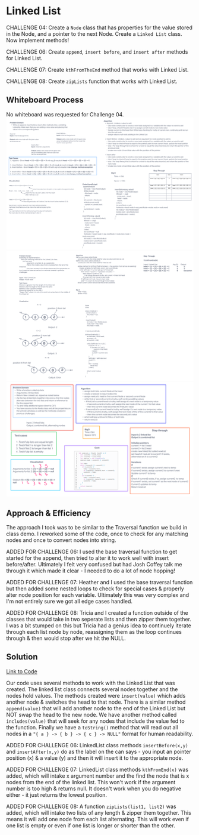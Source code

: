 # Linked List

CHALLENGE 04: Create a `Node` class that has properties for the value stored in the Node, and a pointer to the next Node. Create a `Linked List` class. Now implement methods!

CHALLENGE 06: Create `append`, `insert before`, and `insert after` methods for Linked List.

CHALLENGE 07: Create `kthFromTheEnd` method that works with Linked List.

CHALLENGE 08: Create `zipLists` function that works with Linked List.

## Whiteboard Process

No whiteboard was requested for Challenge 04.
![Whiteboard06](./whiteboard06.png)
![Whiteboard07](./whiteboard07.png)
![Whiteboard08](./whiteboard08.png)

## Approach & Efficiency
<!-- What approach did you take? Why? What is the Big O space/time for this approach? -->
The approach I took was to be similar to the Traversal function we build in class demo. I reworked some of the code, once to check for any matching nodes and once to convert nodes into string.

ADDED FOR CHALLENGE 06: I used the base traversal function to get started for the append, then tried to alter it to work well with insert before/after. Ultimately I felt very confused but had Josh Coffey talk me through it which made it clear - I needed to do a lot of node hopping!

ADDED FOR CHALLENGE 07: Heather and I used the base traversal function but then added some nested loops to check for special cases & properly alter node position for each variable. Ultimately this was very complex and I'm not entirely sure we got all edge cases handled.

ADDED FOR CHALLENGE 08: Tricia and I created a function outside of the classes that would take in two seperate lists and then zipper them together. I was a bit stumped on this but Tricia had a genius idea to continuely iterate through each list node by node, reassigning them as the loop continues through & then would stop after we hit the NULL.

## Solution
<!-- Show how to run your code, and examples of it in action -->

[Link to Code](./index.js)

Our code uses several methods to work with the Linked List that was created. The linked list class connects several nodes together and the nodes hold values. The methods  created were `insert(value)` which adds another node & switches the head to that node. There is a similar method `append(value)` that will add another node to the end of the Linked List but NOT swap the head to the new node. We have another method called `includes(value)` that will seek for any nodes that include the value fed to the function. Finally we have a `toString()` method that will read out all nodes in a `"{ a } -> { b } -> { c } -> NULL"` format for human readability.

ADDED FOR CHALLENGE 06: LinkedList class methods `insertBefore(x,y)` and `insertAfter(x,y)` do as the label on the can says - you input an pointer position (x) & a value (y) and then it will insert it to the appropriate node.

ADDED FOR CHALLENGE 07: LinkedList class methods `kthFromEnd(x)` was added, which will intake x argument number and the find the node that is x nodes from the end of the linked list. This won't work if the argument number is too high & returns null. It doesn't work when you do negative either - it just returns the lowest position.

ADDED FOR CHALLENGE 08: A function `zipLists(list1, list2)` was added, which will intake two lists of any length & zipper them together. This means it will add one node from each list alternating. This will work even if one list is empty or even if one list is longer or shorter than the other.
